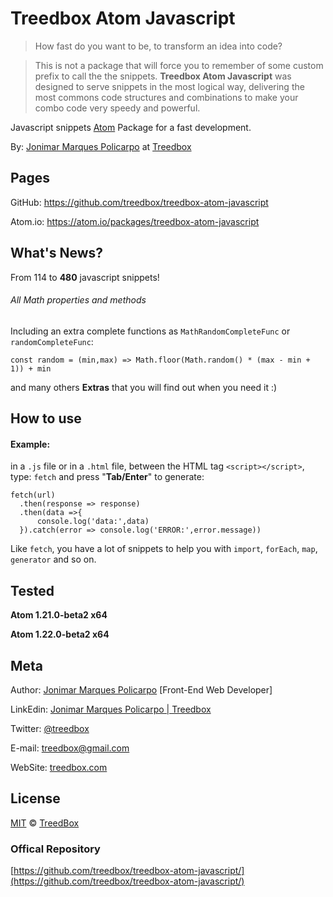 # Treedbox Atom Javascript
>  How fast do you want to be, to transform an idea into code?

> This is not a package that will force you to remember of some custom prefix to call the the snippets. **Treedbox Atom Javascript** was designed to serve snippets in the most logical way, delivering the most commons code structures and combinations to make your combo code very speedy and powerful.

Javascript snippets [Atom](https://atom.io) Package for a fast development.

By: [Jonimar Marques Policarpo](https://www.linkedin.com/in/treedbox/ 'LinkEdin') at [Treedbox](http://treedbox.com)

## Pages
GitHub:  https://github.com/treedbox/treedbox-atom-javascript

Atom.io: https://atom.io/packages/treedbox-atom-javascript

## What's News?
From 114 to **480** javascript snippets!

###### All Math properties and methods
Including an extra complete functions as `MathRandomCompleteFunc` or `randomCompleteFunc`:
```
const random = (min,max) => Math.floor(Math.random() * (max - min + 1)) + min
```
and many others **Extras** that you will find out when you need it :)

## How to use
#### Example:
in a `.js` file or in a `.html` file, between the HTML tag `<script></script>`,
type: `fetch` and press "**Tab/Enter**" to generate:
```
fetch(url)
  .then(response => response)
  .then(data =>{
      console.log('data:',data)
  }).catch(error => console.log('ERROR:',error.message))
 ```
 Like `fetch`, you have a lot of snippets to help you with `import`, `forEach`, `map`, `generator` and so on.

## Tested
 **Atom 1.21.0-beta2 x64**

 **Atom 1.22.0-beta2 x64**

## Meta
 Author: [Jonimar Marques Policarpo](https://www.linkedin.com/in/treedbox/ 'LinkEdin') [Front-End Web Developer]

 LinkEdin:  [Jonimar Marques Policarpo | Treedbox](https://www.linkedin.com/in/treedbox/ 'LinkEdin')

 Twitter:  [@treedbox](http://twitter.com/treedbox)

 E-mail:  [treedbox@gmail.com](mailto:treedbox@gmail.com)

 WebSite:  [treedbox.com](http://treedbox.com)

## License
 [MIT](LICENSE.md) © [TreedBox](https://github.com/treedbox)

### Offical Repository
[https://github.com/treedbox/treedbox-atom-javascript/](https://github.com/treedbox/treedbox-atom-javascript/)

